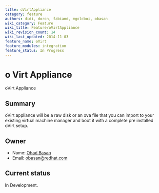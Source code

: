 ```yaml
---
title: oVirtAppliance
category: feature
authors: didi, doron, fabiand, mgoldboi, obasan
wiki_category: Feature
wiki_title: Feature/oVirtAppliance
wiki_revision_count: 14
wiki_last_updated: 2014-11-03
feature_name: oVirt
feature_modules: integration
feature_status: In Progress
---
```


# o Virt Appliance

oVirt Appliance

## Summary

oVirt appliance will be a raw disk or an ova file that you can import to your existing virtual machine manager and boot it with a complete pre installed oVirt setup.

## Owner

*   Name: [ Ohad Basan ](User:obasan)
*   Email: obasan@redhat.com

## Current status

In Development.
